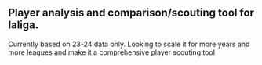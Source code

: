 ## Player analysis and comparison/scouting tool for laliga.

Currently based on 23-24 data only. Looking to scale it for more years and more leagues and make it a comprehensive player scouting tool
